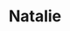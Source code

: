 ---
layout: item
raw_url: https://prdwebappstorage.blob.core.windows.net/kansaspattons/images/gallery-2009-10-31-1/img58913.jpg
thumb_url: https://prdwebappstorage.blob.core.windows.net/kansaspattons/images/gallery-2009-10-31-1/thumb_img58913.jpg
post: /kansaspattons/blog/2009/10/31/halloween-costume.html
index: 2
title: Natalie
---